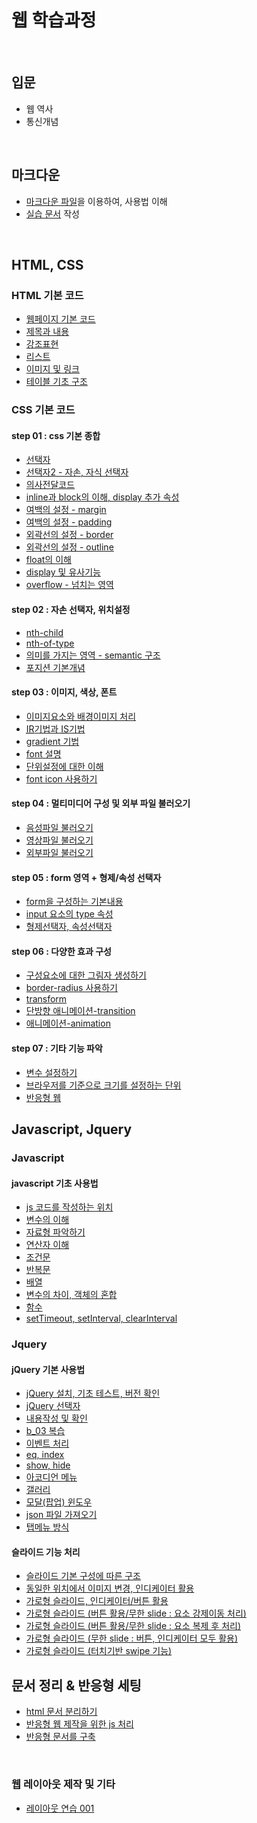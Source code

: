 # 웹 학습과정
<br/>

## 입문
- 웹 역사
- 통신개념
<br />

## 마크다운
- [마크다운 파일](a_asset/markdown.md)을 이용하여, 사용법 이해
- [실습 문서](a_asset/actualtest.md) 작성
<br />

## HTML, CSS
### HTML 기본 코드
- [웹페이지 기본 코드](b_step_01/html/a_01_basic_code.html)
- [제목과 내용](b_step_01/html/a_02_heading_paragraph.html)
- [강조표현](b_step_01/html/a_03_highlight.html)
- [리스트](b_step_01/html/a_04_list.html)
- [이미지 및 링크](b_step_01/html/a_05_img_anker.html)
- [테이블 기초 구조](b_step_01/html/a_06_table_01.html)

### CSS 기본 코드
#### step 01 : css 기본 종합
- [선택자](b_step_01/html/a_07_selector_01.html)
- [선택자2 - 자손, 자식 선택자](b_step_01/html/a_08_selector_02.html)
- [의사전달코드](b_step_01/html/a_09_psuedo_code.html)
- [inline과 block의 이해, display 추가 속성](b_step_01/html/a_10_display.html)
- [여백의 설정 - margin](b_step_01/html/a_11_margin.html)
- [여백의 설정 - padding](b_step_01/html/a_12_padding.html)
- [외곽선의 설정 - border](b_step_01/html/a_13_border.html)
- [외곽선의 설정 - outline](b_step_01/html/a_14_outline.html)
- [float의 이해](b_step_01/html/a_15_float.html)
- [display 및 유사기능](b_step_01/html/a_16_display.html)
- [overflow - 넘치는 영역](b_step_01/html/a_17_overflow.html)

#### step 02 : 자손 선택자, 위치설정
- [nth-child](b_step_02/html/b_01_nthChild.html)
- [nth-of-type](b_step_02/html/b_02_nthOfType.html)
- [의미를 가지는 영역 - semantic 구조](b_step_02/html/b_03_semantic.html)
- [포지션 기본개념](b_step_02/html/b_04_position.html)

#### step 03 : 이미지, 색상, 폰트
- [이미지요소와 배경이미지 처리](b_step_02/html/c_01_img_vs_background.html)
- [<abbr title="image replace">IR</abbr>기법과 <abbr title="image sprite">IS</abbr>기법](b_step_02/html/c_02_ir_is.html)
- [gradient 기법](b_step_02/html/c_03_gradient.html)
- [font 설명](b_step_02/html/c_04_font.html)
- [단위설정에 대한 이해](b_step_02/html/c_05_unit.html)
- [font icon 사용하기](b_step_02/html/c_06_font_icon.html)

#### step 04 : 멀티미디어 구성 및 외부 파일 불러오기
- [음성파일 불러오기](b_step_02/html/d_01_audio.html)
- [영상파일 불러오기](b_step_02/html/d_02_video.html)
- [외부파일 불러오기](b_step_02/html/d_03_iframe.html)

#### step 05 : form 영역 + 형제/속성 선택자
- [form을 구성하는 기본내용](b_step_02/html/e_01_form_basic.html)
- [input 요소의 type 속성](b_step_02/html/e_02_form_type_attr.html)
- [형제선택자, 속성선택자](b_step_02/html/e_03_selector.html)

#### step 06 : 다양한 효과 구성
- [구성요소에 대한 그림자 생성하기](b_step_02/html/f_01_shadow.html)
- [border-radius 사용하기](b_step_02/html/f_02_border_radius.html)
- [transform](b_step_02/html/f_03_transform.html)
- [단방향 애니메이션-transition](b_step_02/html/f_04_transition.html)
- [애니메이션-animation](b_step_02/html/f_05_animation.html)

#### step 07 : 기타 기능 파악
- [변수 설정하기](b_step_02/html/g_01_variable.html)
- [브라우저를 기준으로 크기를 설정하는 단위](b_step_02/html/g_02_new_unit_vw_vh.html)
- [반응형 웹](b_step_02/html/g_03_reponsive_web.html)


## Javascript, Jquery
### Javascript
#### javascript 기초 사용법
- [js 코드를 작성하는 위치](b_step_03/html/b_01_js_link.html)
- [변수의 이해](b_step_03/html/b_02_js_variable.html)
- [자료형 파악하기](b_step_03/html/b_03_dataType.html)
- [연산자 이해](b_step_03/html/b_04_operator.html)
- [조건문](b_step_03/html/b_05_condition.html)
- [반복문](b_step_03/html/b_06_repeat.html)
- [배열](b_step_03/html/b_07_array.html)
- [변수의 차이, 객체의 혼합](b_step_03/html/b_08_etc.html)
- [함수](b_step_03/html/b_09_function.html)
- [setTimeout, setInterval, clearInterval](b_step_03/html/b_10_setFunction.html)

### Jquery
#### jQuery 기본 사용법
- [jQuery 설치, 기초 테스트, 버전 확인](b_step_04/html/b_01_jQuery_setting.html)
- [jQuery 선택자](b_step_04/html/b_02_jQuery_selector.html)
- [내용작성 및 확인](b_step_04/html/b_03_jQuery_contents.html)
- [b_03 복습](b_step_04/html/b_03_jQuery_contents_re.html)
- [이벤트 처리](b_step_04/html/b_04_jQuery_evevt.html)
- [eq, index](b_step_04/html/b_05_jQuery_eq_index.html)
- [show, hide](b_step_04/html/b_06_jQuery_show_hide.html)
- [아코디언 메뉴](b_step_04/html/b_07_accordion.html)
- [갤러리](b_step_04/html/b_08_gallery.html)
- [모달(팝업) 윈도우](b_step_04/html/b_09_modal.html)
- [json 파일 가져오기](b_step_04/html/b_10_get_json.html)
- [탭메뉴 방식](b_step_04/html/b_11_tab_menu.html)

#### 슬라이드 기능 처리
- [슬라이드 기본 구성에 따른 구조](b_step_05/html/b_01_slide_structure.html)
- [동일한 위치에서 이미지 변경, 인디케이터 활용](b_step_05/html/b_02_slide_position_indicator.html)
- [가로형 슬라이드, 인디케이터/버튼 활용](b_step_05/html/b_02_slide_horizontal_indicator.html)
- [가로형 슬라이드 (버튼 활용/무한 slide : 요소 강제이동 처리)](b_step_05/html/b_03_slide_horizontal_button_infinity.html)
- [가로형 슬라이드 (버튼 활용/무한 slide : 요소 복제 후 처리)](b_step_05/html/b_03_slide_horizontal_button_infinity_02.html)
- [가로형 슬라이드 (무한 slide : 버튼, 인디케이터 모두 활용)](b_step_05/html/b_03_slide_horizontal_button_infinity_03.html)
- [가로형 슬라이드 (터치기반 swipe 기능)](b_step_05/html/b_03_slide_horizontal_swipe.html)


## 문서 정리 & 반응형 세팅
- [html 문서 분리하기](b_step_06/html/b_01_importHtml.html)
- [반응형 웹 제작을 위한 js 처리](b_step_06/html/b_02_responsive_js.html)
- [반응형 문서를 구축](b_step_06/html/b_03_responsive_js_set.html)


<br />

### 웹 레이아웃 제작 및 기타
- [레이아웃 연습 001](b_step_01/html/a_18_layout_01.html)
